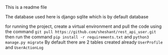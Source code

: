 This is a readme file

The database used here is django sqlite  which is by default database

for running the project, create a virtual environment and pull the code using the command 
`git pull https://github.com/sheshant/rest_api_user.git`
then run the command `pip install -r requirements.txt` and `python3 manage.py migrate`
By default there are 2 tables created already `UserProfile` and `UserActionLog`




